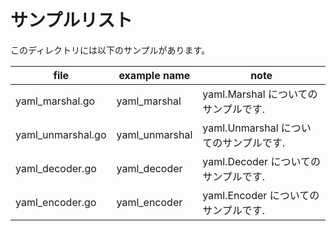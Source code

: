# サンプルリスト

このディレクトリには以下のサンプルがあります。

|file|example name|note|
|----|------------|----|
|yaml\_marshal.go|yaml\_marshal|yaml.Marshal についてのサンプルです.|
|yaml\_unmarshal.go|yaml\_unmarshal|yaml.Unmarshal についてのサンプルです.|
|yaml\_decoder.go|yaml\_decoder|yaml.Decoder についてのサンプルです.|
|yaml\_encoder.go|yaml\_encoder|yaml.Encoder についてのサンプルです.|